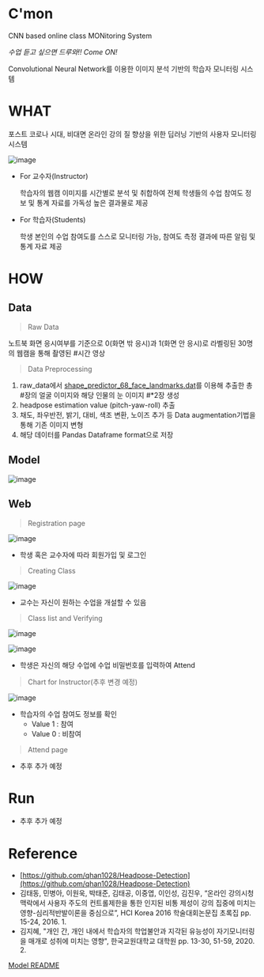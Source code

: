 # C'mon

CNN based online class MONitoring System

*수업 듣고 싶으면 드루와!! Come ON!*

Convolutional Neural Network를 이용한 이미지 분석 기반의 학습자 모니터링 시스템

# WHAT

포스트 코로나 시대, 비대면 온라인 강의 질 향상을 위한 딥러닝 기반의 사용자 모니터링 시스템

![image](https://user-images.githubusercontent.com/43233184/90980736-34180300-e598-11ea-8be8-88ea989a635c.png)

- For 교수자(Instructor)

    학습자의 웹캠 이미지를 시간별로 분석 및 취합하여 전체 학생들의 수업 참여도 정보 및 통계 자료를 가독성 높은 결과물로 제공

- For 학습자(Students)

    학생 본인의 수업 참여도를 스스로 모니터링 가능, 참여도 측정 결과에 따른 알림 및  통계 자료 제공

# HOW

## Data

> Raw Data

노트북 화면 응시여부를 기준으로 0(화면 밖 응시)과 1(화면 안 응시)로 라벨링된 30명의 웹캠을 통해 촬영된 #시간 영상

> Data Preprocessing

1. raw_data에서 [shape_predictor_68_face_landmarks.dat](https://github.com/H1L4-KoreaUniv/Eyecon/tree/master/make_metadata/model)를 이용해 추출한 총 #장의 얼굴 이미지와 해당 인물의 눈 이미지 #*2장 생성
2. headpose estimation value (pitch-yaw-roll) 추출
3. 채도, 좌우반전, 밝기, 대비, 색조 변환, 노이즈 추가 등 Data augmentation기법을 통해 기존 이미지 변형
4. 해당 데이터를 Pandas Dataframe format으로 저장

## Model

![image](https://user-images.githubusercontent.com/43233184/90980751-53169500-e598-11ea-80dc-94cb02115190.png)

## Web

> Registration page

![image](https://user-images.githubusercontent.com/43233184/90980764-5f9aed80-e598-11ea-8eba-85481abe0e23.png)

- 학생 혹은 교수자에 따라 회원가입 및 로그인

> Creating Class

![image](https://user-images.githubusercontent.com/43233184/90980771-66c1fb80-e598-11ea-85a8-36a0bf7db2a9.png)

- 교수는 자신이 원하는 수업을 개설할 수 있음

> Class list and Verifying

![image](https://user-images.githubusercontent.com/43233184/90980777-73465400-e598-11ea-8ebf-82174079fb13.png)

![image](https://user-images.githubusercontent.com/43233184/90980786-793c3500-e598-11ea-8e7b-cc9ac05eb555.png)

- 학생은 자신의 해당 수업에 수업 비밀번호를 입력하여 Attend

> Chart for Instructor(추후 변경 예정)

![image](https://user-images.githubusercontent.com/43233184/90980790-7e997f80-e598-11ea-983d-c973c65f8730.png)

- 학습자의 수업 참여도 정보를 확인
    - Value 1 : 참여
    - Value 0 : 비참여

> Attend page

- 추후 추가 예정

# Run

- 추후 추가 예정

# Reference

- [https://github.com/qhan1028/Headpose-Detection](https://github.com/qhan1028/Headpose-Detection)
- 김태동, 민병아, 이원욱, 박태준, 김태공, 이중엽, 이인성, 김진우, “온라인 강의시청 맥락에서 사용자 주도의 컨트롤제한을 통한 인지된 비통 제성이 강의 집중에 미치는 영향-심리적반발이론을 중심으로”, HCI Korea 2016 학술대회논문집 초록집 pp. 15-24, 2016. 1.
- 김지혜, "개인 간, 개인 내에서 학습자의 학업불안과 지각된 유능성이 자기모니터링을 매개로 성취에 미치는 영향", 한국교원대학교 대학원 pp. 13-30, 51-59, 2020. 2.

[Model README](https://www.notion.so/Model-README-e78eb098925e4d728b7a8fcc587063c7)
